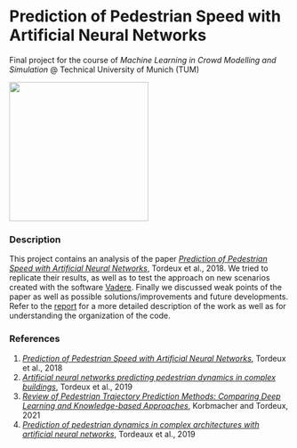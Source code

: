 # Prediction of Pedestrian Speed with Artificial Neural Networks

Final project for the course of _Machine Learning in Crowd Modelling and Simulation_ @ Technical University of Munich (TUM)

<img width=250px src="https://www.dwih-newdelhi.org/files/2019/04/TUM-logo-1-954x517.png" />


### Description
This project contains an analysis of the paper [_Prediction of Pedestrian Speed with Artificial Neural Networks_](https://arxiv.org/pdf/1801.09782.pdf), Tordeux et al., 2018.
We tried to replicate their results, as well as to test the approach on new scenarios created with the software [Vadere](https://www.vadere.org/).
Finally we discussed weak points of the paper as well as possible solutions/improvements and future developments.<br>
Refer to the [report](report/report.pdf) for a more detailed description of the work as well as for understanding the organization of the code.

### References
1. [_Prediction of Pedestrian Speed with Artificial Neural Networks_](https://arxiv.org/pdf/1801.09782.pdf), Tordeux et al., 2018
2. [_Artificial neural networks predicting pedestrian dynamics in complex buildings_](https://juser.fz-juelich.de/record/866394/files/Tordeux2019b.pdf), Tordeux et al., 2019
3. [_Review of Pedestrian Trajectory Prediction Methods: Comparing Deep Learning and Knowledge-based Approaches_](https://arxiv.org/pdf/2111.06740.pdf), Korbmacher and Tordeux, 2021
4. [_Prediction of pedestrian dynamics in complex architectures with artificial neural networks_](https://www.tandfonline.com/doi/full/10.1080/15472450.2019.1621756), Tordeaux et al., 2019 